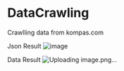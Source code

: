 # DataCrawling
Crawlling data from kompas.com



Json Result
![image](https://github.com/user-attachments/assets/2747b9b0-433c-4dc4-8c6d-a0b606b17c88)

Data Result
![Uploading image.png…]()



